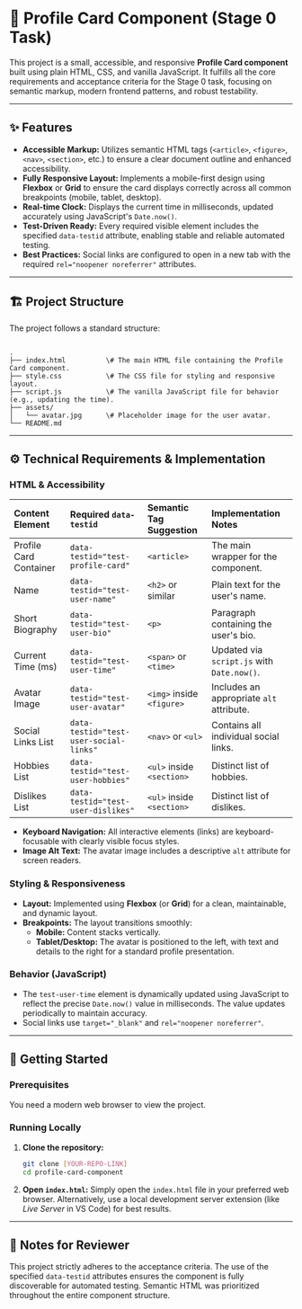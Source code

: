 # 👤 Profile Card Component (Stage 0 Task)

This project is a small, accessible, and responsive **Profile Card component** built using plain HTML, CSS, and vanilla JavaScript. It fulfills all the core requirements and acceptance criteria for the Stage 0 task, focusing on semantic markup, modern frontend patterns, and robust testability.

---

## ✨ Features

* **Accessible Markup:** Utilizes semantic HTML tags (`<article>`, `<figure>`, `<nav>`, `<section>`, etc.) to ensure a clear document outline and enhanced accessibility.
* **Fully Responsive Layout:** Implements a mobile-first design using **Flexbox** or **Grid** to ensure the card displays correctly across all common breakpoints (mobile, tablet, desktop).
* **Real-time Clock:** Displays the current time in milliseconds, updated accurately using JavaScript's `Date.now()`.
* **Test-Driven Ready:** Every required visible element includes the specified `data-testid` attribute, enabling stable and reliable automated testing.
* **Best Practices:** Social links are configured to open in a new tab with the required `rel="noopener noreferrer"` attributes.

---

## 🏗️ Project Structure

The project follows a standard structure:

```

.
├── index.html          \# The main HTML file containing the Profile Card component.
├── style.css           \# The CSS file for styling and responsive layout.
├── script.js           \# The vanilla JavaScript file for behavior (e.g., updating the time).
├── assets/
│   └── avatar.jpg      \# Placeholder image for the user avatar.
└── README.md

````

---

## ⚙️ Technical Requirements & Implementation

### HTML & Accessibility

| Content Element | Required `data-testid` | Semantic Tag Suggestion | Implementation Notes |
| :--- | :--- | :--- | :--- |
| Profile Card Container | `data-testid="test-profile-card"` | `<article>` | The main wrapper for the component. |
| Name | `data-testid="test-user-name"` | `<h2>` or similar | Plain text for the user's name. |
| Short Biography | `data-testid="test-user-bio"` | `<p>` | Paragraph containing the user's bio. |
| Current Time (ms) | `data-testid="test-user-time"` | `<span>` or `<time>` | Updated via `script.js` with `Date.now()`. |
| Avatar Image | `data-testid="test-user-avatar"` | `<img>` inside `<figure>` | Includes an appropriate `alt` attribute. |
| Social Links List | `data-testid="test-user-social-links"` | `<nav>` or `<ul>` | Contains all individual social links. |
| Hobbies List | `data-testid="test-user-hobbies"` | `<ul>` inside `<section>` | Distinct list of hobbies. |
| Dislikes List | `data-testid="test-user-dislikes"` | `<ul>` inside `<section>` | Distinct list of dislikes. |

* **Keyboard Navigation:** All interactive elements (links) are keyboard-focusable with clearly visible focus styles.
* **Image Alt Text:** The avatar image includes a descriptive `alt` attribute for screen readers.

### Styling & Responsiveness

* **Layout:** Implemented using **Flexbox** (or **Grid**) for a clean, maintainable, and dynamic layout.
* **Breakpoints:** The layout transitions smoothly:
    * **Mobile:** Content stacks vertically.
    * **Tablet/Desktop:** The avatar is positioned to the left, with text and details to the right for a standard profile presentation.

### Behavior (JavaScript)

* The `test-user-time` element is dynamically updated using JavaScript to reflect the precise `Date.now()` value in milliseconds. The value updates periodically to maintain accuracy.
* Social links use `target="_blank"` and `rel="noopener noreferrer"`.

---

## 🚀 Getting Started

### Prerequisites

You need a modern web browser to view the project.

### Running Locally

1.  **Clone the repository:**
    ```bash
    git clone [YOUR-REPO-LINK]
    cd profile-card-component
    ```
2.  **Open `index.html`:**
    Simply open the `index.html` file in your preferred web browser. Alternatively, use a local development server extension (like *Live Server* in VS Code) for best results.

---

## 📝 Notes for Reviewer

This project strictly adheres to the acceptance criteria. The use of the specified `data-testid` attributes ensures the component is fully discoverable for automated testing. Semantic HTML was prioritized throughout the entire component structure.
````
